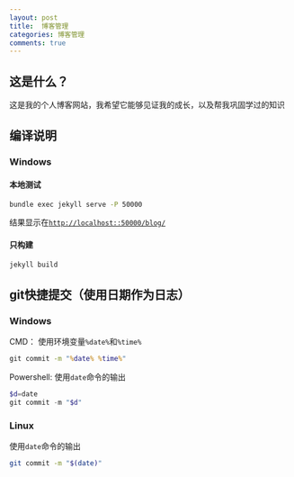 ```yaml
---
layout: post
title:  博客管理
categories: 博客管理
comments: true
---
```


## 这是什么？

这是我的个人博客网站，我希望它能够见证我的成长，以及帮我巩固学过的知识  

## 编译说明
### Windows
#### 本地测试
```bat
bundle exec jekyll serve -P 50000
```  
结果显示在[`http://localhost::50000/blog/`](http://localhost::50000/blog/)
#### 只构建
```bat
jekyll build
```

## git快捷提交（使用日期作为日志）

### Windows
CMD：
使用环境变量`%date%`和`%time%`
```bat
git commit -m "%date% %time%"
```  
Powershell:
使用`date`命令的输出
```ps1
$d=date
git commit -m "$d"
```  

### Linux
使用`date`命令的输出
```sh
git commit -m "$(date)"
```